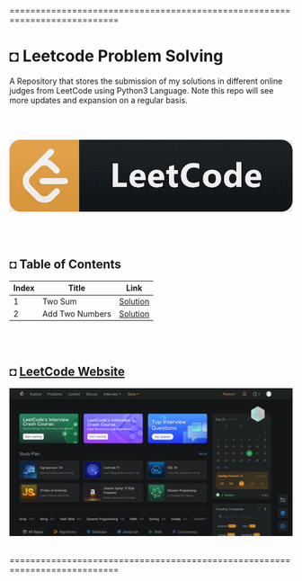 ===========================================================================
# ◘ Leetcode Problem Solving
A Repository that stores the submission of my solutions in different online judges from LeetCode using Python3 Language. Note this repo will see more updates and expansion on a regular basis.

</br></br>

![alt text](https://github.com/shahriar-rahman/Leetcode-Problem-Solving/blob/main/img/LeetCodeLogo.png)

</br></br>

## ◘ Table of Contents
| Index | Title | Link |
|--|--|--|
| 1 | Two Sum | [Solution](https://github.com/shahriar-rahman/Leetcode-Problem-Solving/blob/main/src/1_Two_Sum.py) |
| 2 | Add Two Numbers | [Solution](https://github.com/shahriar-rahman/Leetcode-Problem-Solving/blob/main/src/2_Add_Two_Numbers.py) |

</br></br>

## ◘ [LeetCode Website](https://leetcode.com/problemset/all/)
![alt text](https://github.com/shahriar-rahman/Leetcode-Problem-Solving/blob/main/img/leetcode_website.JPG)

</br>
===========================================================================
